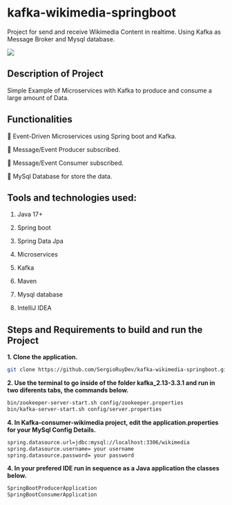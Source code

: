 # kafka-wikimedia-springboot
Project for send and receive Wikimedia Content in realtime. Using Kafka as Message Broker and Mysql database.

<p align"center">
  <img src="https://snipboard.io/EV3x9o.jpg"/>
</p>


## Description of Project

Simple Example of Microservices with Kafka to produce and consume a large amount of Data. 

## Functionalities

:bell: Event-Driven Microservices using Spring boot and Kafka.

:bell: Message/Event Producer subscribed.

:bell: Message/Event Consumer subscribed.

:bell: MySql Database for store the data.


## Tools and technologies used:
  1. Java 17+

  2. Spring boot

  3. Spring Data Jpa

  4. Microservices

  5. Kafka

  6. Maven

  7. Mysql database

  8. IntelliJ IDEA


## Steps and Requirements to build and run the Project

**1. Clone the application.**
```bash
git clone https://github.com/SergioRuyDev/kafka-wikimedia-springboot.git
```
**2. Use the terminal to go inside of the folder kafka_2.13-3.3.1 and run in two diferents tabs, the commands below.**
```bash
bin/zookeeper-server-start.sh config/zookeeper.properties
bin/kafka-server-start.sh config/server.properties
```
**4. In Kafka-consumer-wikimedia project, edit the application.properties for your MySql Config Details.**
```bash
spring.datasource.url=jdbc:mysql://localhost:3306/wikimedia
spring.datasource.username= your username
spring.datasource.password= your password
```

**4. In your prefered IDE run in sequence as a Java application the classes below.**
```bash
SpringBootProducerApplication
SpringBootConsumerApplication
```

